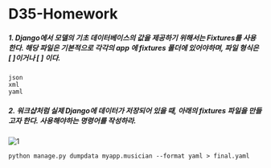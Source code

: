 # D35-Homework

##### 1. Django에서 모델의 기초 데이터베이스의 값을 제공하기 위해서는 Fixtures를 사용한다. 해당 파일은 기본적으로 각각의 app 에 fixtures 폴더에 있어야하며, 파일 형식은 [        ]이거나 [       ] 이다.

```
json
xml
yaml
```



##### 2. 워크샵처럼 실제 Django에 데이터가 저장되어 있을 때, 아래의 fixtures 파일을 만들고자 한다. 사용해야하는 명령어를 작성하라.

![1](https://user-images.githubusercontent.com/45934494/56711072-1ba99580-6764-11e9-9100-ff509d489578.PNG)

```
python manage.py dumpdata myapp.musician --format yaml > final.yaml
```